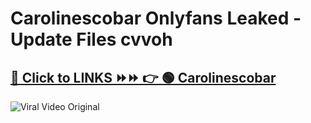 
 # Carolinescobar Onlyfans Leaked - Update Files cvvoh

## <h2><a href="https://clipsfans.com/Carolinescobar&ref=git">🔗 Click to LINKS ⏩⏩ 👉 🟢 Carolinescobar </a></h2>

<a href="https://clipsfans.com/Carolinescobar&ref=git" rel="nofollow" data-target="animated-image.originalLink"><img src="https://i.ibb.co.com/xMMVF88/686577567.gif" alt="Viral Video Original" style="max-width: 100%; display: inline-block;" data-target="animated-image.originalImage"></a>

